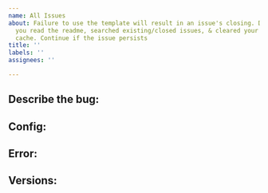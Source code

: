 ```yaml
---
name: All Issues
about: Failure to use the template will result in an issue's closing. Don't post until
  you read the readme, searched existing/closed issues, & cleared your browser & CCH
  cache. Continue if the issue persists
title: ''
labels: ''
assignees: ''

---
```


<!-- Failure to use the template will result in an issue's closing. Do not post until you've read the readme, searched existing and closed issues, and cleared your browser and CCH cache. Continue if the problem persists. -->

## Describe the bug:
<!-- A clear and concise description of what the bug is. -->

## Config:
<!-- Insert your lovelace code for the card as a codeblock, do not paste as plain text. -->

## Error:
<!-- HA log errors & browser Dev-Tools errors (F12). Please explain if card is functional despite error message. -->

## Versions:
<!-- Please include all of the following: Version of this card, Home Assistant version, browser type and version, and if you use YAML or Storage Mode -->

<!-- If applicable, add screenshots to help explain your problem. -->

<!-- Please include any other information that you think may be helpful. -->
